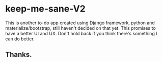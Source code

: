 # keep-me-sane-V2
This is another to-do app created using Django framework, python and materialize/bootstrap, still haven't decided on that yet.
This promises to have a better UI and UX.
Don't hold back if you think there's something I can do better.

## Thanks.
